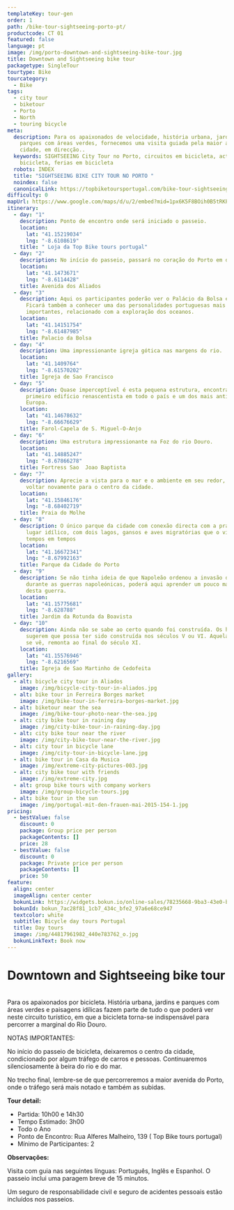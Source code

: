 ```yaml
---
templateKey: tour-gen
order: 1
path: /bike-tour-sightseeing-porto-pt/
productcode: CT 01
featured: false
language: pt
image: /img/porto-downtown-and-sightseeing-bike-tour.jpg
title: Downtown and Sightseeing bike tour
packagetype: SingleTour
tourtype: Bike
tourcategory:
  - Bike
tags:
  - city tour
  - biketour
  - Porto
  - North
  - touring bicycle
meta:
  description: Para os apaixonados de velocidade, história urbana, jardins e
    parques com áreas verdes, fornecemos uma visita guiada pela maior artéria da
    cidade, em direcção..
  keywords: SIGHTSEEING City Tour no Porto, circuitos em bicicleta, actividades em
    bicicleta, ferias em bicicleta
  robots: INDEX
  title: "SIGHTSEEING BIKE CITY TOUR NO PORTO "
  noindex: false
  canonicalLink: https://topbiketoursportugal.com/bike-tour-sightseeing-porto-pt/
difficulty: 0
mapUrl: https://www.google.com/maps/d/u/2/embed?mid=1px6K5F8BOih0B5tRKPQdRuea9hY
itinerary:
  - day: "1"
    description: Ponto de encontro onde será iniciado o passeio.
    location:
      lat: "41.15219034"
      lng: "-8.6108619"
    title: " Loja da Top Bike tours portugal"
  - day: "2"
    description: No início do passeio, passará no coração do Porto em direcção ao rio Douro.
    location:
      lat: "41.1473671"
      lng: "-8.6114428"
    title: Avenida dos Aliados
  - day: "3"
    description: Aqui os participantes poderão ver o Palácio da Bolsa e o Hard Club.
      Ficará também a conhecer uma das personalidades portuguesas mais
      importantes, relacionado com a exploração dos oceanos.
    location:
      lat: "41.14151754"
      lng: "-8.61487985"
    title: Palacio da Bolsa
  - day: "4"
    description: Uma impressionante igreja gótica nas margens do rio.
    location:
      lat: "41.1409764"
      lng: "-8.61570202"
    title: Igreja de Sao Francisco
  - day: "5"
    description: Quase imperceptível é esta pequena estrutura, encontrando-se como o
      primeiro edifício renascentista em todo o país e um dos mais antigos da
      Europa.
    location:
      lat: "41.14678632"
      lng: "-8.66676629"
    title: Farol-Capela de S. Miguel-O-Anjo
  - day: "6"
    description: Uma estrutura impressionante na Foz do rio Douro.
    location:
      lat: "41.14885247"
      lng: "-8.67866278"
    title: Fortress Sao  Joao Baptista
  - day: "7"
    description: Aprecie a vista para o mar e o ambiente em seu redor, antes de
      voltar novamente para o centro da cidade.
    location:
      lat: "41.15846176"
      lng: "-8.68402719"
    title: Praia do Molhe
  - day: "8"
    description: O único parque da cidade com conexão directa com a praia. É um
      lugar idílico, com dois lagos, gansos e aves migratórias que o visitam de
      tempos em tempos
    location:
      lat: "41.16672341"
      lng: "-8.67992163"
    title: Parque da Cidade do Porto
  - day: "9"
    description: Se não tinha ideia de que Napoleão ordenou a invasão de Portugal
      durante as guerras napoleónicas, poderá aqui aprender um pouco mais acerca
      desta guerra.
    location:
      lat: "41.15775681"
      lng: "-8.628788"
    title: Jardim da Rotunda da Boavista
  - day: "10"
    description: Ainda não se sabe ao certo quando foi construída. Os historiadores
      sugerem que possa ter sido construída nos séculos V ou VI. Aquela que hoje
      se vê, remonta ao final do século XI.
    location:
      lat: "41.15576946"
      lng: "-8.6216569"
    title: Igreja de Sao Martinho de Cedofeita
gallery:
  - alt: bicycle city tour in Aliados
    image: /img/bicycle-city-tour-in-aliados.jpg
  - alt: bike tour in Ferreira Borges market
    image: /img/bike-tour-in-ferreira-borges-market.jpg
  - alt: biketour near the sea
    image: /img/bike-tour-photo-near-the-sea.jpg
  - alt: city bike tour in raining day
    image: /img/city-bike-tour-in-raining-day.jpg
  - alt: city bike tour near the river
    image: /img/city-bike-tour-near-the-river.jpg
  - alt: city tour in bicycle lane
    image: /img/city-tour-in-bicycle-lane.jpg
  - alt: bike tour in Casa da Musica
    image: /img/extreme-city-pictures-003.jpg
  - alt: city bike tour with friends
    image: /img/extreme-city.jpg
  - alt: group bike tours with company workers
    image: /img/group-bicycle-tours.jpg
  - alt: bike tour in the sun
    image: /img/portugal-mit-den-frauen-mai-2015-154-1.jpg
pricing:
  - bestValue: false
    discount: 0
    package: Group price per person
    packageContents: []
    price: 28
  - bestValue: false
    discount: 0
    package: Private price per person
    packageContents: []
    price: 50
feature:
  align: center
  imageAlign: center center
  bokunLink: https://widgets.bokun.io/online-sales/78235668-9ba3-43e0-b6a9-4b5322217da3/experience/270681?partialView=1
  bokunId: bokun_7ac28f81_1cb7_434c_bfe2_97a6e68ce947
  textcolor: white
  subtitle: Bicycle day tours Portugal
  title: Day tours
  image: /img/44817961982_440e783762_o.jpg
  bokunLinkText: Book now
---
```

# Downtown and Sightseeing bike tour

\
Para os apaixonados por bicicleta. História urbana, jardins e parques com áreas verdes e paisagens idílicas fazem parte de tudo o que poderá ver neste circuito turístico, em que a bicicleta torna-se indispensável para percorrer a marginal do Rio Douro.

NOTAS IMPORTANTES:

No início do passeio de bicicleta, deixaremos o centro da cidade, condicionado por algum tráfego de carros e pessoas. Continuaremos silenciosamente à beira do rio e do mar.

No trecho final, lembre-se de que percorreremos a maior avenida do Porto, onde o tráfego será mais notado e também as subidas.

**Tour detail:**

* Partida: 10h00 e 14h30
* Tempo Estimado: 3h00
* Todo o Ano
* Ponto de Encontro: Rua Alferes Malheiro, 139 ( Top Bike tours portugal)
* Mínimo de Participantes: 2

**Observações:**

Visita com guia nas seguintes línguas: Português, Inglês e Espanhol. O passeio inclui uma paragem breve de 15 minutos.

Um seguro de responsabilidade civil e seguro de acidentes pessoais estão incluídos nos passeios.